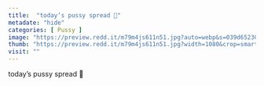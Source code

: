 ```yaml
---
title:  "today’s pussy spread 🥰"
metadate: "hide"
categories: [ Pussy ]
image: "https://preview.redd.it/m79m4js611n51.jpg?auto=webp&s=039d6523003d48f0ca52485871173f76e02b434f"
thumb: "https://preview.redd.it/m79m4js611n51.jpg?width=1080&crop=smart&auto=webp&s=b5d45b2936b2c30e6fe296e88131fc661849f7cb"
visit: ""
---
```

today’s pussy spread 🥰
